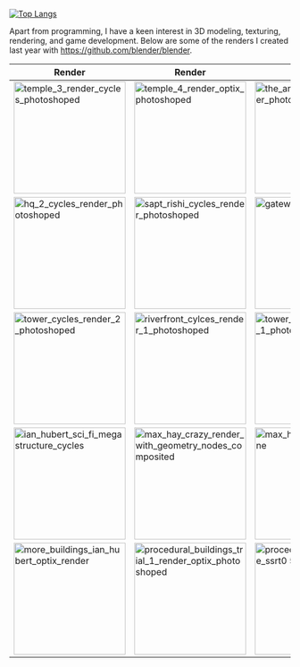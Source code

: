 <!-- ### Hi there 👋
 -->
<!--
**adityapandeyz/adityapandeyz** is a ✨ _special_ ✨ repository because its `README.md` (this file) appears on your GitHub profile.

Here are some ideas to get you started:

- 🔭 I’m currently working on ...
- 🌱 I’m currently learning ...
- 👯 I’m looking to collaborate on ...
- 🤔 I’m looking for help with ...
- 💬 Ask me about ...
- 📫 How to reach me: ...
- 😄 Pronouns: ...
- ⚡ Fun fact: ...
-->
<!-- ![header](https://capsule-render.vercel.app/api?type=rect&height=200&text=Hello!&fontAlign=70&stroke=00FF00&strokeWidth=3)
 -->
<!--  <p align="center">
  <img src="https://capsule-render.vercel.app/api?type=waving&color=gradient&text=Hello!&height=100&section=header"/>
</p> -->

<!-- <h2><img src="https://emojis.slackmojis.com/emojis/images/1531849430/4246/blob-sunglasses.gif?1531849430" width="30"/> नमस्ते (Namaste)🙏🏻, I'm Aditya Pandey! <img src="https://media.giphy.com/media/12oufCB0MyZ1Go/giphy.gif" width="50"></h2>
<img align='right' src="https://media.giphy.com/media/M9gbBd9nbDrOTu1Mqx/giphy.gif" width="230">
<p><em>Flutter Developer x College Student</a><img src="https://media.giphy.com/media/WUlplcMpOCEmTGBtBW/giphy.gif" width="30"> 
</em></p> -->


<!-- <p align="center">
  <img src= "https://i.giphy.com/media/q217GUnfKAmJlFcjBX/giphy.webp">
</p> -->

<!--- <p align="center">
  <img src= "https://user-images.githubusercontent.com/40023090/213973633-0cb98ab1-4d5e-4a28-a053-c3271fdba4a4.gif"/>
</p> -->

<!-- ![Snake animation](https://github.com/thepiyushmalhotra/thepiyushmalhotra/blob/output/github-contribution-grid-snake.svg) -->
  
<!-- <p align="center">
  <img src="https://capsule-render.vercel.app/api?type=waving&color=gradient&height=100&section=footer"/>
</p>-->

<!-- <p align="center">
  <img src="https://capsule-render.vercel.app/api?text=Hey Everyone!🕹️&animation=fadeIn&type=waving&color=gradient&height=100"/>
</p> -->

<!-- [![Aditya's GitHub stats](https://github-readme-stats.vercel.app/api?username=adityapandeyz)](https://github.com/anuraghazra/github-readme-stats)
 -->
<!-- ![Snake animation](https://github.com/thepiyushmalhotra/thepiyushmalhotra/blob/output/github-contribution-grid-snake.svg) -->

[![Top Langs](https://github-readme-stats.vercel.app/api/top-langs/?username=adityapandeyz&layout=compact&theme=vision-friendly-dark)](https://github.com/anuraghazra/github-readme-stats)

Apart from programming, I have a keen interest in 3D modeling, texturing, rendering, and game development. Below are some of the renders I created last year with https://github.com/blender/blender.

| Render | Render | Render |
| ------ | ------ | ------ |
| <img src="https://github.com/user-attachments/assets/41f015b1-922b-49db-9448-d6e1152d1a27" alt="temple_3_render_cycles_photoshoped" width="200"/> | <img src="https://github.com/user-attachments/assets/be5bd668-488c-4e7e-b0e6-4f8902bc3a62" alt="temple_4_render_optix_photoshoped" width="200"/> | <img src="https://github.com/user-attachments/assets/eee7b7ee-94ec-478e-a54f-508cdfe8c8f2" alt="the_arena_cycles_render_photoshoped" width="200"/> |
| <img src="https://github.com/user-attachments/assets/ac873c9d-2ba4-485a-9449-1b97c78f4f20" alt="hq_2_cycles_render_photoshoped" width="200"/> | <img src="https://github.com/user-attachments/assets/3e885e6b-ae1a-404e-aecd-27d87464e29c" alt="sapt_rishi_cycles_render_photoshoped" width="200"/> | <img src="https://github.com/user-attachments/assets/667c040e-d284-4d6c-a41f-57f6bd952de7" alt="gateway_to_shangrila_1" width="200"/> |
| <img src="https://github.com/user-attachments/assets/40c5f712-ae05-4369-9f9c-d8311f8d4905" alt="tower_cycles_render_2_photoshoped" width="200"/> | <img src="https://github.com/user-attachments/assets/391dcfab-6d0a-41eb-a2dd-237da1ca42f4" alt="riverfront_cylces_render_1_photoshoped" width="200"/> | <img src="https://github.com/user-attachments/assets/70b18810-9217-4be0-aa01-1b5ffbe443f5" alt="tower_2_cycles_render_1_photoshoped" width="200"/> |
| <img src="https://github.com/user-attachments/assets/7dd257f2-3ac7-472d-b31c-8d4625998dd3" alt="ian_hubert_sci_fi_megastructure_cycles" width="200"/> | <img src="https://github.com/user-attachments/assets/9395f6ae-a3bf-4ef9-bd4b-439b70c4180b" alt="max_hay_crazy_render_with_geometry_nodes_composited" width="200"/> | <img src="https://github.com/user-attachments/assets/8977b626-77d7-40a5-b5c6-a392dc5c693f" alt="max_hay_industrial_scene" width="200"/> |
| <img src="https://github.com/user-attachments/assets/995dcc3e-2fc5-47b2-a88a-387516d89383" alt="more_buildings_ian_hubert_optix_render" width="200"/> | <img src="https://github.com/user-attachments/assets/965a5adb-6894-483b-87e9-4b1b51a1965d" alt="procedural_buildings_trial_1_render_optix_photoshoped" width="200"/> | <img src="https://github.com/user-attachments/assets/fdbe0c9d-7b81-4c37-8eee-4fcdd21fb9c3" alt="procedural_planet_eevee_ssrt0 5" width="200"/> |
